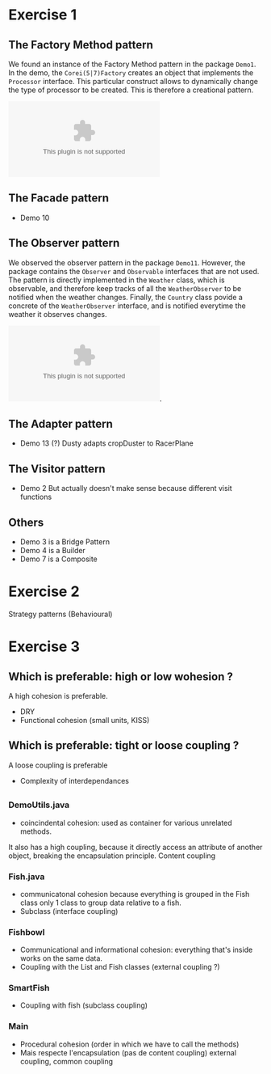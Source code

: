 # Exercise 1

## The Factory Method pattern

We found an instance of the Factory Method pattern in the package `Demo1`.
In the demo, the `Corei(5|7)Factory` creates an object that implements the
`Processor` interface. This particular construct allows to dynamically change
the type of processor to be created. This is therefore a creational pattern.


![Demo1 UML](demo1.eps)

## The Facade pattern

* Demo 10


## The Observer pattern

We observed the observer pattern in the package `Demo11`. However, the package
contains the `Observer` and `Observable` interfaces that are not used. The
pattern is directly implemented in the `Weather` class, which is observable, 
and therefore keep tracks of all the `WeatherObserver` to be notified when
the weather changes. Finally, the `Country` class povide a concrete
of the `WeatherObserver` interface, and is notified everytime the weather it
observes changes.

![Demo11 UML](demo11.eps).


## The Adapter pattern

* Demo 13 (?) Dusty adapts cropDuster to RacerPlane


## The Visitor pattern

* Demo 2 But actually doesn't make sense because different visit functions


## Others

* Demo 3 is a Bridge Pattern
* Demo 4 is a Builder
* Demo 7 is a Composite


# Exercise 2

Strategy patterns (Behavioural)



# Exercise 3

## Which is preferable: high or low wohesion ?

A high cohesion is preferable.

* DRY
* Functional cohesion (small units, KISS)


## Which is preferable: tight or loose coupling ?

A loose coupling is preferable

* Complexity of interdependances

## 

### DemoUtils.java

* coincindental cohesion: used as container for various unrelated methods.

It also has a high coupling, because it directly access an attribute of another
object, breaking the encapsulation principle. Content coupling

### Fish.java

* communicatonal cohesion because everything is grouped in the Fish class only
  1 class to group data relative to a fish.
* Subclass (interface coupling)

### Fishbowl

* Communicational and informational cohesion: everything that's inside works on
  the same data.
* Coupling with the List and Fish classes (external coupling ?)

### SmartFish

* Coupling with fish (subclass coupling)

### Main

* Procedural cohesion (order in which we have to call the methods)
* Mais respecte l'encapsulation (pas de content coupling)
  external coupling, common coupling
